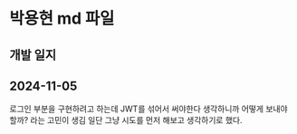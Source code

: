 # 박용현 md 파일

## 개발 일지

## 2024-11-05

로그인 부분을 구현하려고 하는데 JWT를 섞어서 써야한다 생각하니까 어떻게 보내야할까? 라는 고민이 생김 일단 그냥 시도를 먼저 해보고 생각하기로 했다.
